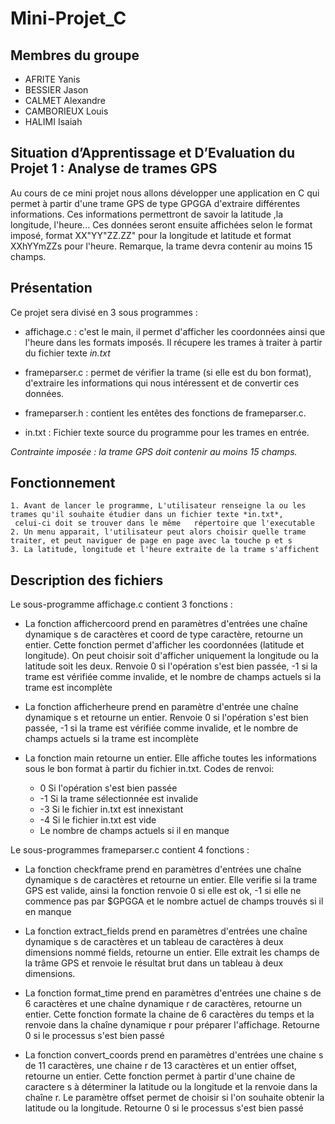 # Mini-Projet_C

##  Membres du groupe

 - AFRITE Yanis
 - BESSIER Jason
 - CALMET Alexandre
 - CAMBORIEUX Louis
 - HALIMI Isaiah

## Situation d’Apprentissage et D’Evaluation du Projet 1 : Analyse de trames GPS

Au cours de ce mini projet nous allons développer une application en C qui permet à partir d'une trame GPS de type GPGGA d'extraire différentes informations. Ces informations permettront de savoir la latitude ,la longitude, l'heure... Ces données seront ensuite affichées selon le format imposé, format XX"YY"ZZ.ZZ" pour la longitude et latitude et format XXhYYmZZs pour l'heure. Remarque, la trame devra contenir au moins 15 champs.


##  Présentation

Ce projet sera divisé en 3 sous programmes :

 - affichage.c : c'est le main, il permet d'afficher les coordonnées ainsi que l'heure dans les formats imposés. Il récupere les trames à traiter à partir du fichier texte *in.txt*

 - frameparser.c : permet de vérifier la trame (si elle est du bon format), d'extraire les informations qui nous intéressent et de convertir ces données.
 
 - frameparser.h : contient les entêtes des fonctions de frameparser.c.

 - in.txt : Fichier texte source du programme pour les trames en entrée.
 
*Contrainte imposée : la trame GPS doit contenir au moins 15 champs.*

## Fonctionnement 
    1. Avant de lancer le programme, L'utilisateur renseigne la ou les trames qu'il souhaite étudier dans un fichier texte *in.txt*, 
     celui-ci doit se trouver dans le même   répertoire que l'executable
    2. Un menu apparait, l'utilisateur peut alors choisir quelle trame traiter, et peut naviguer de page en page avec la touche p et s
    3. La latitude, longitude et l'heure extraite de la trame s'affichent

##  Description des fichiers

Le sous-programme affichage.c contient 3 fonctions :

- La fonction affichercoord prend en paramètres d'entrées une chaîne dynamique s de caractères et coord de type caractère, retourne un entier. Cette fonction permet d'afficher les coordonnées (latitude et longitude). On peut choisir soit d'afficher uniquement la longitude ou la latitude soit les deux.
Renvoie 0 si l'opération s'est bien passée, -1 si la trame est vérifiée comme invalide, et le nombre de champs actuels si la trame est incomplète

- La fonction afficherheure prend en paramètre d'entrée une chaîne dynamique s et retourne un entier.
  Renvoie 0 si l'opération s'est bien passée, -1 si la trame est vérifiée comme invalide, et le nombre de champs actuels si la trame est incomplète

- La fonction main retourne un entier. Elle affiche toutes les informations sous le bon format à partir du fichier in.txt.
  Codes de renvoi:
  - 0 Si l'opération s'est bien passée
  - -1 Si la trame sélectionnée est invalide
  - -3 Si le fichier in.txt est innexistant
  - -4 Si le fichier in.txt est vide
  - Le nombre de champs actuels si il en manque


Le sous-programmes frameparser.c contient 4 fonctions :

- La fonction checkframe prend en paramètres d'entrées une chaîne dynamique s de caractères et retourne un entier. Elle verifie si la trame GPS est valide, ainsi la fonction renvoie 0 si elle est ok, -1 si elle ne commence pas par $GPGGA et le nombre actuel de champs trouvés si il en manque

- La fonction extract_fields prend en paramètres d'entrées une chaîne dynamique s de caractères et un tableau de caractères à deux dimensions nommé fields, retourne un entier. Elle extrait les champs de la trâme GPS et renvoie le résultat brut dans un tableau à deux dimensions.

- La fonction format_time prend en paramètres d'entrées une chaine s de 6 caractères et une chaîne dynamique r de caractères, retourne un entier. Cette fonction formate la chaine de 6 caractères du temps et la renvoie dans la chaîne dynamique r pour préparer l'affichage.
Retourne 0 si le processus s'est bien passé

- La fonction convert_coords prend en paramètres d'entrées une chaine s de 11 caractères, une chaine r de 13 caractères et un entier offset, retourne un entier. Cette fonction permet à partir d'une chaine de caractere s à déterminer la latitude ou la longitude et la renvoie dans la chaîne r. Le paramètre offset permet de choisir si l'on souhaite obtenir la latitude ou la longitude.
Retourne 0 si le processus s'est bien passé

